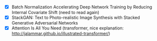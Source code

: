 - [x]  Batch Normalization Accelerating Deep Network Training by Reducing Internal Covariate Shift (need to read again)
- [x]  StackGAN: Text to Photo-realistic Image Synthesis with Stacked Generative Adversarial Networks
- [x]  Attention Is All You Need (transformer, nice explanation: http://jalammar.github.io/illustrated-transformer/)
